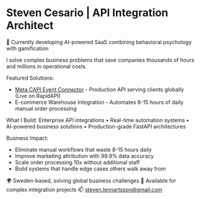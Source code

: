 # Steven Cesario | API Integration Architect
🚀 Currently developing AI-powered SaaS combining behavioral psychology with gamification

I solve complex business problems that save companies thousands of hours and millions in operational costs.

Featured Solutions:
* [Meta CAPI Event Connector](https://rapidapi.com/StevenLomon/api/meta-capi-event-connector) - Production API serving clients globally (Live on RapidAPI)
* E-commerce Warehouse Integration - Automates 8-15 hours of daily manual order processing

What I Build:
Enterprise API integrations • Real-time automation systems • AI-powered business solutions • Production-grade FastAPI architectures

Business Impact:
* Eliminate manual workflows that waste 8-15 hours daily
* Improve marketing attribution with 99.9% data accuracy
* Scale order processing 10x without additional staff
* Build systems that handle edge cases others walk away from

🌍 Sweden-based, solving global business challenges
💼 Available for complex integration projects
📫 steven.lennartsson@gmail.com
